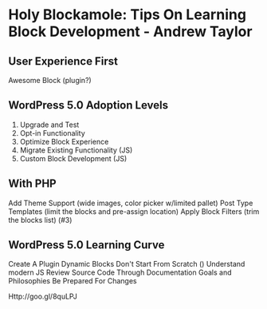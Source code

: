 # Holy Blockamole: Tips On Learning Block Development - Andrew Taylor

## User Experience First

Awesome Block (plugin?)

## WordPress 5.0 Adoption Levels
1. Upgrade and Test
1. Opt-in Functionality
1. Optimize Block Experience
1. Migrate Existing Functionality (JS)
1. Custom Block Development (JS)

## With PHP
Add Theme Support (wide images, color picker w/limited pallet)
Post Type Templates (limit the blocks and pre-assign location)
Apply Block Filters (trim the blocks list) (#3)

## WordPress 5.0 Learning Curve

Create A Plugin
Dynamic Blocks
Don't Start From Scratch ()
Understand modern JS
Review Source Code
Through Documentation
Goals and Philosophies
Be Prepared For Changes

Http://goo.gl/8quLPJ
